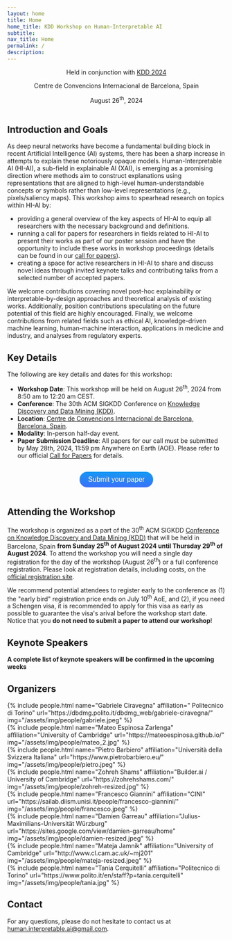 ```yaml
---
layout: home
title: Home
home_title: KDD Workshop on Human-Interpretable AI
subtitle:
nav_title: Home
permalink: /
description:
---
```


<style>
    .button-submit {
    align-items: center;
    appearance: none;
    background-color: #3EB2FD;
    background-image: linear-gradient(1deg, #4F58FD, #149BF3 99%);
    background-size: calc(100% + 20px) calc(100% + 20px);
    border-radius: 100px;
    border-width: 0;
    box-shadow: none;
    box-sizing: border-box;
    color: #FFFFFF;
    cursor: pointer;
    display: inline-flex;
    font-family: CircularStd,sans-serif;
    font-size: 1rem;
    height: auto;
    justify-content: center;
    line-height: 1.5;
    padding: 6px 20px;
    position: relative;
    text-align: center;
    text-decoration: none;
    transition: background-color .2s,background-position .2s;
    user-select: none;
    -webkit-user-select: none;
    touch-action: manipulation;
    vertical-align: top;
    white-space: nowrap;
    }

    .button-submit:active,
    .button-submit:focus {
    outline: none;
    }

    .button-submit:hover {
    background-position: -20px -20px;
    }

    .button-submit:focus:not(:active) {
    box-shadow: rgba(40, 170, 255, 0.25) 0 0 0 .125em;
    }
</style>

<div style="margin: auto; text-align: center;">
  Held in conjunction with <a href="https://kdd2024.kdd.org/">KDD 2024</a><br>

  Centre de Convencions Internacional de Barcelona, Spain<br>

  August 26<sup>th</sup>, 2024<br><br>
</div>

## Introduction and Goals

As deep neural networks have become a fundamental building block in recent Artificial Intelligence (AI) systems, there has been a sharp increase in attempts to explain these notoriously opaque models. Human-Interpretable AI (HI-AI), a sub-field in explainable AI (XAI), is emerging as a promising direction where methods aim to construct explanations using representations that are aligned to high-level
human-understandable concepts or symbols rather than low-level representations (e.g., pixels/saliency maps). This workshop aims to spearhead research on topics within HI-AI by:

- providing a general overview of the key aspects of HI-AI to equip all researchers with the necessary background and definitions.
- running a call for papers for researchers in fields related to HI-AI to present their works as part of our poster session and have the opportunity to include these works in workshop proceedings (details can be found in our [call for papers](/call)).
- creating a space for active researchers in HI-AI to share and discuss novel ideas through invited keynote talks and contributing talks from a selected number of accepted papers.

We welcome contributions covering novel post-hoc explainability or interpretable-by-design approaches and theoretical analysis of existing works. Additionally, position contributions speculating on the future potential of this field are highly encouraged. Finally, we welcome contributions from related fields such as ethical AI, knowledge-driven machine learning, human-machine interaction, applications in medicine and industry, and analyses from regulatory experts.

## Key Details

The following are key details and dates for this workshop:

- **Workshop Date**: This workshop will be held on August 26<sup>th</sup>, 2024 from 8:50 am to 12:20 am CEST.
- **Conference**: The 30th ACM SIGKDD Conference on [Knowledge Discovery and Data Mining (KDD)](https://kdd2024.kdd.org/).
- **Location**: [Centre de Convencions Internacional de Barcelona, Barcelona, Spain](https://ccib.es/).
- **Modality**: In-person half-day event.
- **Paper Submission Deadline**: All papers for our call must be submitted by May 28th, 2024, 11:59 pm Anywhere on Earth (AOE). Please refer to our official [Call for Papers](/call) for details.

<div style="text-align: center; margin: auto; padding-top: 3%; padding-bottom: 3%;">
    <button class="button-submit" role="button" type="submit" onclick="window.open('https://openreview.net/group?id=KDD.org/2024/Workshop/HI-AI', '_blank')">Submit your paper</button>
</div>

## Attending the Workshop

The workshop is organized as a part of the 30<sup>th</sup> ACM SIGKDD
[Conference on Knowledge Discovery and Data Mining (KDD)](https://kdd2024.kdd.org/)
that will be held in Barcelona, Spain <b>from Sunday 25<sup>th</sup> of August 2024
until Thursday 29<sup>th</sup> of August 2024</b>. To attend the workshop you will need
a single day registration for the day of the workshop (August 26<sup>th</sup>)
or a full conference registration. Please look at registration details, including
costs, on the [official registration site](https://kdd2024.kdd.org/registration/).

We recommend potential attendees to register early to the conference as
(1) the "early bird" registration price ends on July 10<sup>th</sup> AoE, and
(2), if you need a Schengen visa, it is recommended to apply for this visa as
early as possible to guarantee the visa's arival before the workshop start date.
Notice that you <b>do not need to submit a paper to attend our workshop</b>!

## Keynote Speakers

<b> A complete list of keynote speakers will be confirmed in the upcoming weeks</b>

## Organizers
  <div class="row projects pt-1 pb-1">
      <div class="col-sm-4">
          {% include people.html name="Gabriele Ciravegna" affiliation=" Politecnico di Torino" url="https://dbdmg.polito.it/dbdmg_web/gabriele-ciravegna/" img="/assets/img/people/gabriele.jpeg" %}
      </div>
      <div class="col-sm-4">
          {% include people.html name="Mateo Espinosa Zarlenga" affiliation="University of Cambridge" url="https://mateoespinosa.github.io/" img="/assets/img/people/mateo_2.jpg" %}
      </div>
      <div class="col-sm-4">
        {% include people.html name="Pietro Barbiero" affiliation="Università della Svizzera Italiana" url="https://www.pietrobarbiero.eu/" img="/assets/img/people/pietro.jpeg" %}
      </div>
      <div class="col-sm-4">
          {% include people.html name="Zohreh Shams" affiliation="Builder.ai / University of Cambridge" url="https://zohrehshams.com/" img="/assets/img/people/zohreh-resized.jpg" %}
      </div>
      <div class="col-sm-4">
          {% include people.html name="Francesco Giannini" affiliation="CINI" url="https://sailab.diism.unisi.it/people/francesco-giannini/" img="/assets/img/people/francesco.jpeg" %}
      </div>
      <div class="col-sm-4">
          {% include people.html name="Damien Garreau" affiliation="Julius-Maximilians-Universität Würzburg" url="https://sites.google.com/view/damien-garreau/home" img="/assets/img/people/damien-resized.jpeg" %}
      </div>
      <div class="col-sm-4">
          {% include people.html name="Mateja Jamnik" affiliation="University of Cambridge" url="http://www.cl.cam.ac.uk/~mj201" img="/assets/img/people/mateja-resized.jpeg" %}
      </div>
      <div class="col-sm-4">
          {% include people.html name="Tania Cerquitelli" affiliation="Politecnico di Torino" url="https://www.polito.it/en/staff?p=tania.cerquitelli" img="/assets/img/people/tania.jpg" %}
      </div>

  </div>


## Contact
For any questions, please do not hesitate to contact us at
[human.interpretable.ai@gmail.com](mailto:human.interpretable.ai@gmail.com).
